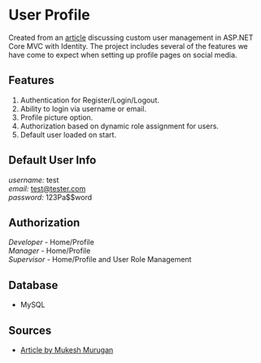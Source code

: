﻿# User Profile

Created from an [article](https://codewithmukesh.com/blog/user-management-in-aspnet-core-mvc/)
discussing custom user management in ASP.NET Core MVC with Identity. The project includes several of the features we have come to expect when setting up profile pages on social media.  

## Features
1. Authentication for Register/Login/Logout.
2. Ability to login via username or email.
2. Profile picture option.
3. Authorization based on dynamic role assignment for users.
5. Default user loaded on start. 

## Default User Info
*username:* test  
*email:* test@tester.com   
*password:* 123Pa$$word

## Authorization
*Developer* - Home/Profile  
*Manager* - Home/Profile  
*Supervisor* - Home/Profile and User Role Management

## Database
- MySQL

## Sources

- [Article by Mukesh Murugan](https://codewithmukesh.com/blog/user-management-in-aspnet-core-mvc/)